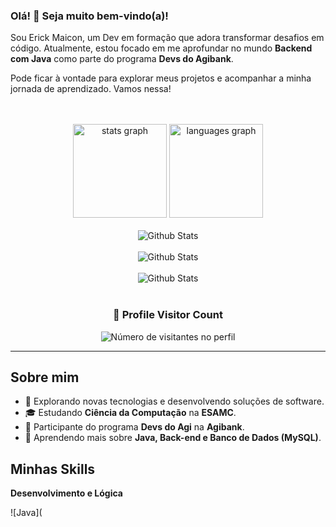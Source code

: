 ### Olá! 👋 Seja muito bem-vindo(a)!

Sou Erick Maicon, um Dev em formação que adora transformar desafios em código. Atualmente, estou focado em me aprofundar no mundo **Backend com Java** como parte do programa **Devs do Agibank**.

Pode ficar à vontade para explorar meus projetos e acompanhar a minha jornada de aprendizado. Vamos nessa!

<br clear="both">

<br>

<div align="center">
  <img src="https://github-readme-stats.vercel.app/api?username=ErickMaiconCode&hide_title=false&hide_rank=false&show_icons=true&include_all_commits=true&count_private=true&disable_animations=false&theme=dark&locale=pt-br&hide_border=false&order=1" height="150" alt="stats graph" />
  <img src="https://github-readme-stats.vercel.app/api/top-langs?username=ErickMaiconCode&locale=pt-br&hide_title=false&layout=compact&card_width=320&langs_count=10&theme=dark&hide_border=true&order=2" height="150" alt="languages graph" />
</div>

<br clear="both">

<div align="center">
    <img src="https://github-readme-stats.vercel.app/api/top-langs/?username=ErickMaiconCode&theme=dark&hide_border=false&include_all_commits=true&count_private=true&layout=compact" alt="Github Stats"/>
</div>

<br clear="both">

<div align="center">
    <img src="https://github-readme-stats.vercel.app/api/?username=ErickMaiconCode&theme=dark&hide_border=false&include_all_commits=true" alt="Github Stats"/>
</div>

<br clear="both">

<div align="center">
    <img src="https://github-readme-streak-stats.herokuapp.com/?user=ErickMaiconCode&theme=dark&hide_border=false" alt="Github Stats"/>
</div>

<br clear="both">

<div align="center">
    <h3><b>📍 Profile Visitor Count</b></h3>
</div>

<p align="center">
  <img
    src="https://profile-counter.glitch.me/ErickMaiconCode/count.svg"
    alt="Número de visitantes no perfil"
  />
</p>

---

## Sobre mim

- 🤔 Explorando novas tecnologias e desenvolvendo soluções de software.
- 🎓 Estudando **Ciência da Computação** na **ESAMC**.
- 💼 Participante do programa **Devs do Agi** na **Agibank**.
- 🌱 Aprendendo mais sobre **Java, Back-end e Banco de Dados (MySQL)**.

## Minhas Skills

**Desenvolvimento e Lógica**

![Java](
